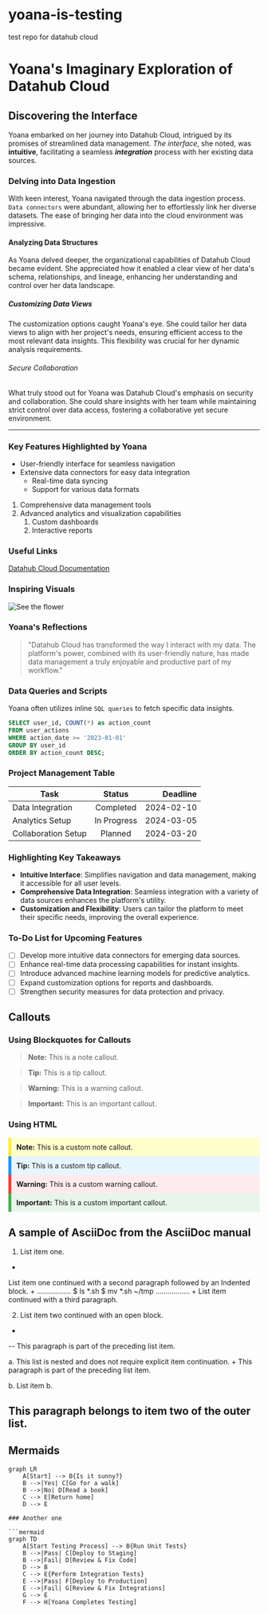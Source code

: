 # yoana-is-testing
test repo for datahub cloud

# Yoana's Imaginary Exploration of Datahub Cloud

## Discovering the Interface

Yoana embarked on her journey into Datahub Cloud, intrigued by its promises of streamlined data management. *The interface*, she noted, was **intuitive**, facilitating a seamless ***integration*** process with her existing data sources.

### Delving into Data Ingestion

With keen interest, Yoana navigated through the data ingestion process. `Data connectors` were abundant, allowing her to effortlessly link her diverse datasets. The ease of bringing her data into the cloud environment was impressive.

#### Analyzing Data Structures

As Yoana delved deeper, the organizational capabilities of Datahub Cloud became evident. She appreciated how it enabled a clear view of her data's schema, relationships, and lineage, enhancing her understanding and control over her data landscape.

##### Customizing Data Views

The customization options caught Yoana's eye. She could tailor her data views to align with her project's needs, ensuring efficient access to the most relevant data insights. This flexibility was crucial for her dynamic analysis requirements.

###### Secure Collaboration

What truly stood out for Yoana was Datahub Cloud's emphasis on security and collaboration. She could share insights with her team while maintaining strict control over data access, fostering a collaborative yet secure environment.

---

### Key Features Highlighted by Yoana

- User-friendly interface for seamless navigation
- Extensive data connectors for easy data integration
  - Real-time data syncing
  - Support for various data formats

1. Comprehensive data management tools
2. Advanced analytics and visualization capabilities
   1. Custom dashboards
   2. Interactive reports

### Useful Links

[Datahub Cloud Documentation](https://www.datahub.io/docs)

### Inspiring Visuals

![See the flower](https://images.unsplash.com/photo-1590119977523-5af0d80c559f?q=80&w=2072&auto=format&fit=crop&ixlib=rb-4.0.3&ixid=M3wxMjA3fDB8MHxwaG90by1wYWdlfHx8fGVufDB8fHx8fA%3D%3D "Beutiful Flower")

### Yoana's Reflections

> "Datahub Cloud has transformed the way I interact with my data. The platform's power, combined with its user-friendly nature, has made data management a truly enjoyable and productive part of my workflow."

### Data Queries and Scripts

Yoana often utilizes inline `SQL queries` to fetch specific data insights.

```sql
SELECT user_id, COUNT(*) as action_count
FROM user_actions
WHERE action_date >= '2023-01-01'
GROUP BY user_id
ORDER BY action_count DESC;

```
### Project Management Table

| Task                  | Status       | Deadline   |
|-----------------------|:------------:|-----------:|
| Data Integration      | Completed    | 2024-02-10 |
| Analytics Setup       | In Progress  | 2024-03-05 |
| Collaboration Setup   | Planned      | 2024-03-20 |

### Highlighting Key Takeaways

- **Intuitive Interface**: Simplifies navigation and data management, making it accessible for all user levels.
- **Comprehensive Data Integration**: Seamless integration with a variety of data sources enhances the platform's utility.
- **Customization and Flexibility**: Users can tailor the platform to meet their specific needs, improving the overall experience.


### To-Do List for Upcoming Features

- [ ] Develop more intuitive data connectors for emerging data sources.
- [ ] Enhance real-time data processing capabilities for instant insights.
- [ ] Introduce advanced machine learning models for predictive analytics.
- [ ] Expand customization options for reports and dashboards.
- [ ] Strengthen security measures for data protection and privacy.

## Callouts

### Using Blockquotes for Callouts

> **Note:** This is a note callout.

> **Tip:** This is a tip callout.

> **Warning:** This is a warning callout.

> **Important:** This is an important callout.

### Using HTML

<div style="background-color: #ffffcc; padding: 10px; border-left: 6px solid #ffeb3b;">
  <strong>Note:</strong> This is a custom note callout.
</div>

<div style="background-color: #e7f5fe; padding: 10px; border-left: 6px solid #2196f3;">
  <strong>Tip:</strong> This is a custom tip callout.
</div>

<div style="background-color: #ffebee; padding: 10px; border-left: 6px solid #f44336;">
  <strong>Warning:</strong> This is a custom warning callout.
</div>

<div style="background-color: #e8f5e9; padding: 10px; border-left: 6px solid #4caf50;">
  <strong>Important:</strong> This is a custom important callout.
</div>

## A sample of AsciiDoc from the AsciiDoc manual

1. List item one.
+
List item one continued with a second paragraph followed by an
Indented block.
+
.................
$ ls *.sh
$ mv *.sh ~/tmp
.................
+
List item continued with a third paragraph.

2. List item two continued with an open block.
+
--
This paragraph is part of the preceding list item.

a. This list is nested and does not require explicit item
continuation.
+
This paragraph is part of the preceding list item.

b. List item b.

This paragraph belongs to item two of the outer list.
--

## Mermaids

```mermaid
graph LR
    A[Start] --> B{Is it sunny?}
    B -->|Yes| C[Go for a walk]
    B -->|No| D[Read a book]
    C --> E[Return home]
    D --> E

### Another one

```mermaid
graph TD
    A[Start Testing Process] --> B{Run Unit Tests}
    B -->|Pass| C[Deploy to Staging]
    B -->|Fail| D[Review & Fix Code]
    D --> B
    C --> E{Perform Integration Tests}
    E -->|Pass| F[Deploy to Production]
    E -->|Fail| G[Review & Fix Integrations]
    G --> E
    F --> H[Yoana Completes Testing]
